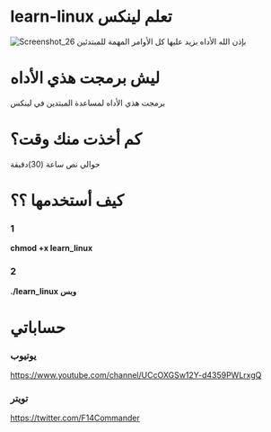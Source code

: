 # learn-linux تعلم لينكس
![Screenshot_26](https://user-images.githubusercontent.com/66462888/86798399-68337500-c079-11ea-8d0d-2618ff70b503.png)
بإذن الله الأداه بزيد عليها كل الأوامر المهمة للمبتدئين
# ليش برمجت هذي الأداه
برمجت هذي الأداه لمساعدة المبتدين في لينكس
# كم أخذت منك وقت؟
حوالي نص ساعة (30)دقيقة
# كيف أستخدمها ؟؟
### 1 
**chmod +x learn_linux** 
### 2 
**./learn_linux**
**وبس**
# حساباتي
### **يوتيوب** 
https://www.youtube.com/channel/UCcOXGSw12Y-d4359PWLrxgQ
### **تويتر** 
https://twitter.com/F14Commander 

